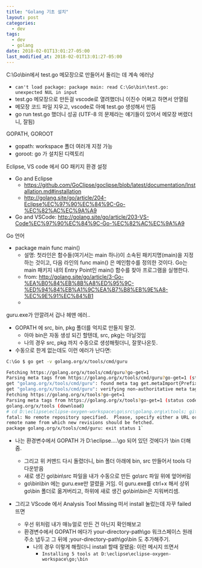 ```yaml
---
title: "Golang 기초 설치"
layout: post
categories:
  - dev
tags:
  - dev
  - golang
date: 2018-02-01T13:01:27-05:00
last_modified_at: 2018-02-01T13:01:27-05:00
---
```


C:\Go\bin에서 test.go 메모장으로 만들어서 돌리는 데 계속 에러낭
- `can't load package: package main: read C:\Go\bin\test.go: unexpected NUL in input`
- test.go 메모장으로 만든걸 vscode로 열려했더니 이진수 어쩌고 하면서 안열림
- 메모장 코드 파일 지우고, vscode로 아예 test.go 생성해서 만듬
- go run test.go 했더니 성공 (UTF-8 의 문제라는 얘기들이 있어서 메모장 버렸더니, 잘됨)

GOPATH, GOROOT
- gopath: workspace 폴더 여러개 지정 가능
- goroot: go 가 설치된 디렉토리

Eclipse, VS code 에서 GO 패키지 환경 설정
- Go and Eclipse
    - https://github.com/GoClipse/goclipse/blob/latest/documentation/Installation.md#installation
    - http://golang.site/go/article/204-Eclipse%EC%97%90%EC%84%9C-Go-%EC%82%AC%EC%9A%A9
- Go and VSCode: http://golang.site/go/article/203-VS-Code%EC%97%90%EC%84%9C-Go-%EC%82%AC%EC%9A%A9

Go 언어
- package main func main()
    - 설명: 첫라인은 함수들(여기서는 main 하나)이 소속된 패키지명(main)을 지정하는 것이고, 다음 라인의 func main() 은 메인함수를 정의한 것이다. Go는 main 패키지 내의 Entry Point인 main() 함수를 찾아 프로그램을 실행한다. 
    - from: http://golang.site/go/article/3-Go-%EA%B0%84%EB%8B%A8%ED%95%9C-%ED%94%84%EB%A1%9C%EA%B7%B8%EB%9E%A8-%EC%9E%91%EC%84%B1
    - 

guru.exe가 안깔려서 겁나 헤맨 에러..
- GOPATH 에 src, bin, pkg 폴더를 억지로 만들지 말것.
    - 아마 bin은 자동 생성 되긴 할텐데, src, pkg는 아닐것임
    - 나의 경우 src, pkg 까지 수동으로 생성해줫더니, 잘못나온듯.
- 수동으로 한게 없는데도 이런 에러가 난다면: 
 ```bash
C:\Go $ go get -v golang.org/x/tools/cmd/guru

Fetching https://golang.org/x/tools/cmd/guru?go-get=1
Parsing meta tags from https://golang.org/x/tools/cmd/guru?go-get=1 (status code 200)
get "golang.org/x/tools/cmd/guru": found meta tag get.metaImport{Prefix:"golang.org/x/tools", VCS:"git", RepoRoot:"https://go.googlesource.com/tools"} at https://golang.org/x/tools/cmd/guru?go-get=1
get "golang.org/x/tools/cmd/guru": verifying non-authoritative meta tag
Fetching https://golang.org/x/tools?go-get=1
Parsing meta tags from https://golang.org/x/tools?go-get=1 (status code 200)
golang.org/x/tools (download)
# cd D:\eclipse\eclipse-oxygen-workspace\go\src\golang.org\x\tools; git pull --ff-only
fatal: No remote repository specified.  Please, specify either a URL or a
remote name from which new revisions should be fetched.
package golang.org/x/tools/cmd/guru: exit status 1`
```
- 나는 환경변수에서 GOPATH 가 D:\eclipse\....\go 되어 있던 것에다가 \bin 더해줌.
    - 그리고 위 커맨드 다시 돌렸더니, bin 폴더 아래에 bin, src 만들어서 tools 다 다운받음
    - 새로 생긴 go\bin\src 파일을 내가 수동으로 만든 go\src 파일 위에 엎어버림
    - go\bin\bin 에는 guru.exe만 깔렸을 거임. 이 guru.exe를 ctrl+x 해서 상위 go\bin 폴더로 옮겨버리고, 하위에 새로 생긴 go\bin\bin은 지워버리셈.


- 그리고 VScode 에서 Analysis Tool Missing 떠서 install 눌렀는데 자꾸 failed 뜨면
  - 우선 위처럼 내가 매뉴얼로 만든 건 아닌지 확인해보고
  - 환경변수에서 GOPATH 에다가 your-directory-path\go 워크스페이스 원래 주소 냅두고 그 뒤에 ;your-directory-path\go\bin 도 추가해주기.
    - 나의 경우 이렇게 해줬더니 install 할때 잘됐음: 이런 메시지 뜨면서
      - `Installing 5 tools at D:\eclipse\eclipse-oxygen-workspace\go;\bin`
      